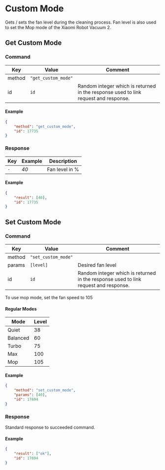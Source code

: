 # Custom Mode

Gets / sets the fan level during the cleaning process.
Fan level is also used to set the Mop mode of the Xiaomi Robot Vacuum 2.

## Get Custom Mode

### Command

| Key    | Value               | Comment                                                                             |
| ------ | ------------------- | ----------------------------------------------------------------------------------- |
| method | `"get_custom_mode"` |                                                                                     |
| id     | `id`                | Random integer which is returned in the response used to link request and response. |

#### Example

```json
{
    "method": "get_custom_mode",
    "id": 17735
}
```

### Response

| Key | Example | Description    |
| --- | ------- | -------------- |
| `-` | _40_    | Fan level in % |

#### Example

```json
{
    "result": [40],
    "id": 17735
}
```

## Set Custom Mode

### Command

| Key    | Value               | Comment                                                                             |
| ------ | ------------------- | ----------------------------------------------------------------------------------- |
| method | `"set_custom_mode"` |                                                                                     |
| params | `[level]`           | Desired fan level                                                                   |
| id     | `id`                | Random integer which is returned in the response used to link request and response. |

To use mop mode, set the fan speed to 105

#### Regular Modes

| Mode     | Level |
| -------- | ----- |
| Quiet    | 38    |
| Balanced | 60    |
| Turbo    | 75    |
| Max      | 100   |
| Mop      | 105   |

#### Example

```json
{
    "method": "set_custom_mode",
    "params": [40],
    "id": 17694
}
```

### Response

Standard response to succeeded command.

#### Example

```json
{
    "result": ["ok"],
    "id": 17694
}
```
